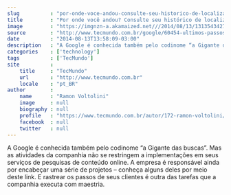 ```yaml
---
slug          : "por-onde-voce-andou-consulte-seu-historico-de-localizacao-junto-a-google"
title         : "Por onde você andou? Consulte seu histórico de localização junto à Google"
image         : "https://imgnzn-a.akamaized.net///2014/08/13/13135434279413-t1200x480.jpg"
source        : "http://www.tecmundo.com.br/google/60454-ultimos-passos-consulte-historico-localizacao-junto-google.htm"
date          : "2014-08-13T13:58:09-03:00"
description   : "A Google é conhecida também pelo codinome “a Gigante das buscas”. Mas as atividades da companhia não se restringem a implementações em seus serviços de pesquisas de conteúdo online. A empresa é responsável ainda por encabeçar uma série de projetos – conheça alguns deles por meio deste link. E rastrear os passos de seus clientes é outra das tarefas que a companhia executa com maestria."
categories    : ['technology']
tags          : ['TecMundo']
site          :
    title     : "TecMundo"
    url       : "http://www.tecmundo.com.br"
    locale    : "pt_BR"
author        :
    name      : "Ramon Voltolini"
    image     : null
    biography : null
    profile   : "https://www.tecmundo.com.br/autor/172-ramon-voltolini/"
    facebook  : null
    twitter   : null
---
```


A Google é conhecida também pelo codinome “a Gigante das buscas”. Mas as atividades da companhia não se restringem a implementações em seus serviços de pesquisas de conteúdo online. A empresa é responsável ainda por encabeçar uma série de projetos – conheça alguns deles por meio deste link. E rastrear os passos de seus clientes é outra das tarefas que a companhia executa com maestria.

